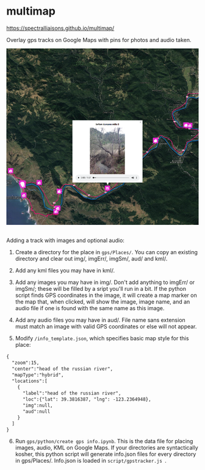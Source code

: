 # multimap
https://spectralliaisons.github.io/multimap/

Overlay gps tracks on Google Maps with pins for photos and audio taken.

![an image examplar](./rsc/screenshot.png)

##
Adding a track with images and optional audio:

1. Create a directory for the place in `gps/Places/`. You can copy an existing directory and clear out img/, imgErr/, imgSm/, aud/ and kml/.

2. Add any kml files you may have in kml/. 

3. Add any images you may have in img/. Don't add anything to imgErr/ or imgSm/; these will be filled by a sript you'll run in a bit. If the python script finds GPS coordinates in the image, it will create a map marker on the map that, when clicked, will show the image, image name, and an audio file if one is found with the same name as this image.

4. Add any audio files you may have in aud/. File name sans extension must match an image with valid GPS coordinates or else will not appear.

5. Modify `/info_template.json`, which specifies basic map style for this place:

```
{
  "zoom":15,
  "center":"head of the russian river",
  "mapType":"hybrid",
  "locations":[
    {
      "label":"head of the russian river",
      "loc":{"lat": 39.3816387, "lng": -123.2364948},
      "img":null,
      "aud":null
    }
  ]
}
```

6. Run `gps/python/create gps info.ipynb`. This is the data file for placing images, audio, KML on Google Maps. If your directories are syntactically kosher, this python script will generate info.json files for every directory in gps/Places/. Info.json is loaded in  `script/gpstracker.js `. 
